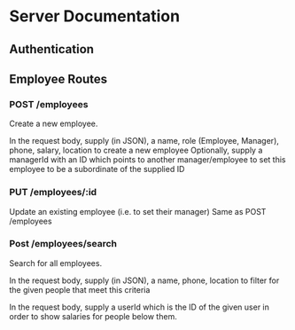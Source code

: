 # Server Documentation

## Authentication

## Employee Routes

### POST /employees

Create a new employee.

In the request body, supply (in JSON), a name, role (Employee, Manager), phone, salary, location to create a new employee
Optionally, supply a managerId with an ID which points to another manager/employee to set this employee to be a subordinate of the supplied ID

### PUT /employees/:id

Update an existing employee (i.e. to set their manager)
Same as POST /employees

### Post /employees/search

Search for all employees.

In the request body, supply (in JSON), a name, phone, location to filter for the given people that meet this criteria

In the request body, supply a userId which is the ID of the given user in order to show salaries for people below them.
